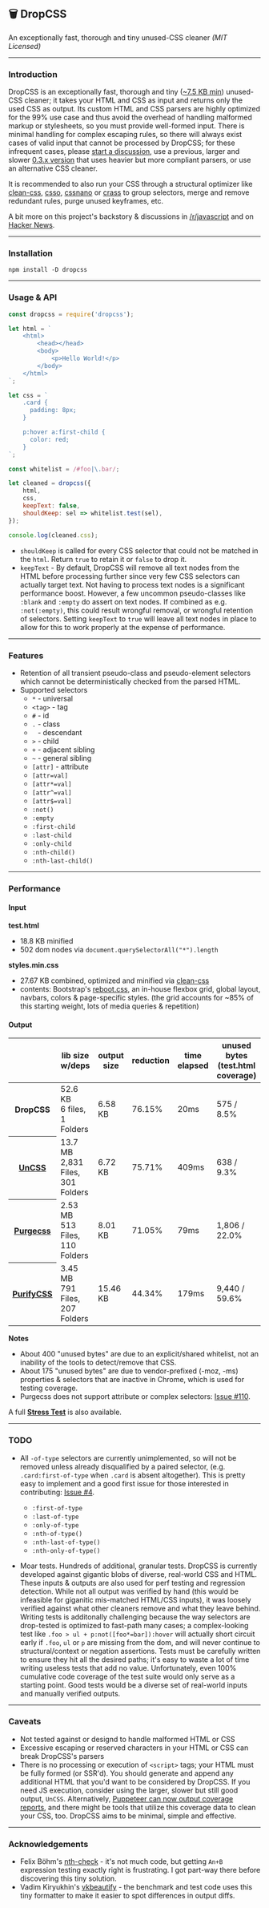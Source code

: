 ## 🗑 DropCSS

An exceptionally fast, thorough and tiny unused-CSS cleaner _(MIT Licensed)_

---
### Introduction

DropCSS is an exceptionally fast, thorough and tiny ([~7.5 KB min](https://github.com/leeoniya/dropcss/tree/master/dist/dropcss.min.js)) unused-CSS cleaner; it takes your HTML and CSS as input and returns only the used CSS as output. Its custom HTML and CSS parsers are highly optimized for the 99% use case and thus avoid the overhead of handling malformed markup or stylesheets, so you must provide well-formed input. There is minimal handling for complex escaping rules, so there will always exist cases of valid input that cannot be processed by DropCSS; for these infrequent cases, please [start a discussion](https://github.com/leeoniya/dropcss/issues), use a previous, larger and slower [0.3.x version](https://github.com/leeoniya/dropcss/releases) that uses heavier but more compliant parsers, or use an alternative CSS cleaner.

It is recommended to also run your CSS through a structural optimizer like [clean-css](https://github.com/jakubpawlowicz/clean-css), [csso](https://github.com/css/csso), [cssnano](https://github.com/cssnano/cssnano) or [crass](https://github.com/mattbasta/crass) to group selectors, merge and remove redundant rules, purge unused keyframes, etc.

A bit more on this project's backstory & discussions in [/r/javascript](https://old.reddit.com/r/javascript/comments/b3mcu8/dropcss_010_a_minimal_and_thorough_unused_css/) and on [Hacker News](https://news.ycombinator.com/item?id=19469080).

---
### Installation

```
npm install -D dropcss
```

---
### Usage & API

```js
const dropcss = require('dropcss');

let html = `
    <html>
        <head></head>
        <body>
            <p>Hello World!</p>
        </body>
    </html>
`;

let css = `
    .card {
      padding: 8px;
    }

    p:hover a:first-child {
      color: red;
    }
`;

const whitelist = /#foo|\.bar/;

let cleaned = dropcss({
    html,
    css,
    keepText: false,
    shouldKeep: sel => whitelist.test(sel),
});

console.log(cleaned.css);
```

- `shouldKeep` is called for every CSS selector that could not be matched in the `html`. Return `true` to retain it or `false` to drop it.
- `keepText` - By default, DropCSS will remove all text nodes from the HTML before processing further since very few CSS selectors can actually target text. Not having to process text nodes is a significant performance boost. However, a few uncommon pseudo-classes like `:blank` and `:empty` do assert on text nodes. If combined as e.g. `:not(:empty)`, this could result wrongful removal, or wrongful retention of selectors. Setting `keepText` to `true` will leave all text nodes in place to allow for this to work properly at the expense of performance.

---
### Features

- Retention of all transient pseudo-class and pseudo-element selectors which cannot be deterministically checked from the parsed HTML.
- Supported selectors
  - `*` - universal
  - `<tag>` - tag
  - `#` - id
  - `.` - class
  - ` ` - descendant
  - `>` - child
  - `+` - adjacent sibling
  - `~` - general sibling
  - `[attr]` - attribute
  - `[attr=val]`
  - `[attr*=val]`
  - `[attr^=val]`
  - `[attr$=val]`
  - `:not()`
  - `:empty`
  - `:first-child`
  - `:last-child`
  - `:only-child`
  - `:nth-child()`
  - `:nth-last-child()`

---
### Performance

#### Input

**test.html**

- 18.8 KB minified
- 502 dom nodes via `document.querySelectorAll("*").length`

**styles.min.css**

- 27.67 KB combined, optimized and minified via [clean-css](https://github.com/jakubpawlowicz/clean-css)
- contents: Bootstrap's [reboot.css](https://github.com/twbs/bootstrap/blob/master/dist/css/bootstrap-reboot.css), an in-house flexbox grid, global layout, navbars, colors & page-specific styles. (the grid accounts for ~85% of this starting weight, lots of media queries & repetition)

#### Output

<table>
    <thead>
        <tr>
            <th></th>
            <th>lib size w/deps</th>
            <th>output size</th>
            <th>reduction</th>
            <th>time elapsed</th>
            <th>unused bytes (test.html coverage)</th>
        </tr>
    </thead>
    <tbody>
        <tr>
            <th><strong>DropCSS</strong></th>
            <td>
				52.6 KB<br>
				6 files, 1 Folders
            </td>
            <td>6.58 KB</td>
            <td>76.15%</td>
            <td>20ms</td>
            <td>575 / 8.5%</td>
        </tr>
        <tr>
            <th><a href="https://github.com/uncss/uncss">UnCSS</a></th>
            <td>
                13.7 MB<br>
                2,831 Files, 301 Folders
            </td>
            <td>6.72 KB</td>
            <td>75.71%</td>
            <td>409ms</td>
            <td>638 / 9.3%</td>
        </tr>
        <tr>
            <th><a href="https://github.com/FullHuman/purgecss">Purgecss</a></th>
            <td>
                2.53 MB<br>
                513 Files, 110 Folders
            </td>
            <td>8.01 KB</td>
            <td>71.05%</td>
            <td>79ms</td>
            <td>1,806 / 22.0%</td>
        </tr>
        <tr>
            <th><a href="https://github.com/purifycss/purifycss">PurifyCSS</a></th>
            <td>
                3.45 MB<br>
                791 Files, 207 Folders
            </td>
            <td>15.46 KB</td>
            <td>44.34%</td>
            <td>179ms</td>
            <td>9,440 / 59.6%</td>
        </tr>
    </tbody>
</table>

**Notes**

- About 400 "unused bytes" are due to an explicit/shared whitelist, not an inability of the tools to detect/remove that CSS.
- About 175 "unused bytes" are due to vendor-prefixed (-moz, -ms) properties & selectors that are inactive in Chrome, which is used for testing coverage.
- Purgecss does not support attribute or complex selectors: [Issue #110](https://github.com/FullHuman/purgecss/issues/110).

A full **[Stress Test](https://github.com/leeoniya/dropcss/tree/master/test/bench)** is also available.

---
### TODO

- All `-of-type` selectors are currently unimplemented, so will not be removed unless already disqualified by a paired selector, (e.g. `.card:first-of-type` when `.card` is absent altogether). This is pretty easy to implement and a good first issue for those interested in contributing: [Issue #4](https://github.com/leeoniya/dropcss/issues/4).
  - `:first-of-type`
  - `:last-of-type`
  - `:only-of-type`
  - `:nth-of-type()`
  - `:nth-last-of-type()`
  - `:nth-only-of-type()`

- Moar tests. Hundreds of additional, granular tests. DropCSS is currently developed against gigantic blobs of diverse, real-world CSS and HTML. These inputs & outputs are also used for perf testing and regression detection. While not all output was verified by hand (this would be infeasible for giganitic mis-matched HTML/CSS inputs), it was loosely verified against what other cleaners remove and what they leave behind. Writing tests is additonally challenging because the way selectors are drop-tested is optimized to fast-path many cases; a complex-looking test like `.foo > ul + p:not([foo*=bar]):hover` will actually short circuit early if `.foo`, `ul` or `p` are missing from the dom, and will never continue to structural/context or negation assertions. Tests must be carefully written to ensure they hit all the desired paths; it's easy to waste a lot of time writing useless tests that add no value. Unfortunately, even 100% cumulative code coverage of the test suite would only serve as a starting point. Good tests would be a diverse set of real-world inputs and manually verified outputs.

---
### Caveats

- Not tested against or designd to handle malformed HTML or CSS
- Excessive escaping or reserved characters in your HTML or CSS can break DropCSS's parsers
- There is no processing or execution of `<script>` tags; your HTML must be fully formed (or SSR'd). You should generate and append any additional HTML that you'd want to be considered by DropCSS. If you need JS execution, consider using the larger, slower but still good output, `UnCSS`. Alternatively, [Puppeteer can now output coverage reports](https://www.philkrie.me/2018/07/04/extracting-coverage.html), and there might be tools that utilize this coverage data to clean your CSS, too. DropCSS aims to be minimal, simple and effective.

---
### Acknowledgements

- Felix Böhm's [nth-check](https://github.com/fb55/nth-check) - it's not much code, but getting `An+B` expression testing exactly right is frustrating. I got part-way there before discovering this tiny solution.
- Vadim Kiryukhin's [vkbeautify](https://github.com/vkiryukhin/vkBeautify) - the benchmark and test code uses this tiny formatter to make it easier to spot differences in output diffs.